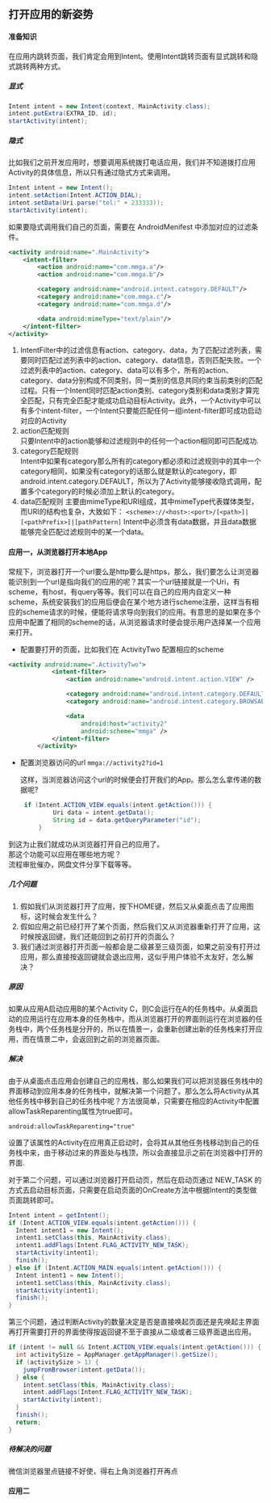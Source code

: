 ## 打开应用的新姿势

#### 准备知识
在应用内跳转页面，我们肯定会用到Intent。使用Intent跳转页面有显式跳转和隐式跳转两种方式。

##### 显式

```java
Intent intent = new Intent(context, MainActivity.class);
intent.putExtra(EXTRA_ID, id);
startActivity(intent);
```
##### 隐式

比如我们之前开发应用时，想要调用系统拨打电话应用，我们并不知道拨打应用Activity的具体信息，所以只有通过隐式方式来调用。

```java
Intent intent = new Intent();
intent.setAction(Intent.ACTION_DIAL);
intent.setData(Uri.parse("tel:" + 233333));
startActivity(intent);
```

如果要隐式调用我们自己的页面，需要在 AndroidMenifest 中添加对应的过滤条件。
```xml
<activity android:name=".MainActivity">
    <intent-filter>
        <action android:name="com.mmga.a"/>
        <action android:name="com.mmga.b"/>

        <category android:name="android.intent.category.DEFAULT"/>
        <category android:name="com.mmga.c"/>
        <category android:name="com.mmga.d"/>

        <data android:mimeType="text/plain"/>
    </intent-filter>
</activity>
```

1. IntentFilter中的过滤信息有action、category、data，为了匹配过滤列表，需要同时匹配过滤列表中的action、category、data信息，否则匹配失败。一个过滤列表中的action、category、data可以有多个，所有的action、category、data分别构成不同类别，同一类别的信息共同约束当前类别的匹配过程。只有一个Intent同时匹配action类别、category类别和data类别才算完全匹配，只有完全匹配才能成功启动目标Activity。此外，一个Activity中可以有多个intent-filter，一个Intent只要能匹配任何一组intent-filter即可成功启动对应的Activity
1. action匹配规则  
只要Intent中的action能够和过滤规则中的任何一个action相同即可匹配成功.
2. category匹配规则  
Intent中如果有category那么所有的category都必须和过滤规则中的其中一个category相同，如果没有category的话那么就是默认的category，即android.intent.category.DEFAULT，所以为了Activity能够接收隐式调用，配置多个category的时候必须加上默认的category。
3. data匹配规则
主要由mimeType和URI组成，其中mimeType代表媒体类型，而URI的结构也复杂，大致如下：
`<scheme>://<host>:<port>/[<path>]|[<pathPrefix>]|[pathPattern]`
Intent中必须含有data数据，并且data数据能够完全匹配过滤规则中的某一个data。



#### 应用一，从浏览器打开本地App

常规下，浏览器打开一个url要么是http要么是https，那么，我们要怎么让浏览器能识别到一个url是指向我们的应用的呢？其实一个url链接就是一个Uri，有scheme，有host，有query等等。我们可以在自己的应用内自定义一种scheme，系统安装我们的应用后便会在某个地方进行scheme注册，这样当有相应的scheme请求的时候，便能将请求导向到我们的应用。有意思的是如果在多个应用中配置了相同的scheme的话，从浏览器请求时便会提示用户选择某一个应用来打开。  

- 配置要打开的页面，比如我们在 ActivityTwo 配置相应的scheme
```xml
<activity android:name=".ActivityTwo">
            <intent-filter>
                <action android:name="android.intent.action.VIEW" />

                <category android:name="android.intent.category.DEFAULT" />
                <category android:name="android.intent.category.BROWSABLE" />

                <data
                    android:host="activity2"
                    android:scheme="mmga" />
            </intent-filter>
        </activity>
```

- 配置浏览器访问的url
   `mmga://activity2?id=1`

   这样，当浏览器访问这个url的时候便会打开我们的App。那么怎么拿传递的数据呢?
   
   ```java
    if (Intent.ACTION_VIEW.equals(intent.getAction())) {
            Uri data = intent.getData();
            String id = data.getQueryParameter("id");
        }
   ```

到这为止我们就成功从浏览器打开自己的应用了。  
那这个功能可以应用在哪些地方呢？  
流程审批催办，网盘文件分享下载等等。 


##### 几个问题
1. 假如我们从浏览器打开了应用，按下HOME键，然后又从桌面点击了应用图标，这时候会发生什么？
2. 假如应用之前已经打开了某个页面，然后我们又从浏览器重新打开了应用，这时候按返回键，我们还能回到之前打开的页面么？
3. 我们通过浏览器打开页面一般都会是二级甚至三级页面，如果之前没有打开过应用，那么直接按返回键就会退出应用，这似乎用户体验不太友好，怎么解决？

##### 原因
如果从应用A启动应用B的某个Activity C，则C会运行在A的任务栈中。从桌面启动的应用运行在应用本身的任务栈中，而从浏览器打开的界面则运行在浏览器的任务栈中，两个任务栈是分开的，所以在情景一，会重新创建出新的任务栈来打开应用，而在情景二中，会返回到之前的浏览器页面。

##### 解决
由于从桌面点击应用会创建自己的应用栈，那么如果我们可以把浏览器任务栈中的界面移动到应用本身的任务栈中，就解决第一个问题了。那么怎么将Activity从其他任务栈中移到自己的任务栈中呢？方法很简单，只需要在相应的Activity中配置allowTaskReparenting属性为true即可。

`android:allowTaskReparenting="true"`

设置了该属性的Activity在应用真正启动时，会将其从其他任务栈移动到自己的任务栈中来，由于移动过来的界面处与栈顶，所以会直接显示之前在浏览器中打开的界面.


对于第二个问题，可以通过浏览器打开启动页，然后在启动页通过 NEW_TASK 的方式去启动目标页面，只需要在启动页面的OnCreate方法中根据Intent的类型做页面跳转即可。

```java
Intent intent = getIntent();
if (Intent.ACTION_VIEW.equals(intent.getAction())) {
  Intent intent1 = new Intent();
  intent1.setClass(this, MainActivity.class);
  intent1.addFlags(Intent.FLAG_ACTIVITY_NEW_TASK);
  startActivity(intent1);
  finish();
} else if (Intent.ACTION_MAIN.equals(intent.getAction())) {
  Intent intent1 = new Intent();
  intent1.setClass(this, MainActivity.class);
  startActivity(intent1);
  finish();
}
```

第三个问题，通过判断Activity的数量决定是否是直接唤起页面还是先唤起主界面再打开需要打开的界面使得按返回键不至于直接从二级或者三级界面退出应用。

```java
if (intent != null && Intent.ACTION_VIEW.equals(intent.getAction())) {
  int activitySize = AppManager.getAppManager().getSize();
  if (activitySize > 1) {
    jumpFromBrowser(intent.getData());
  } else {
    intent.setClass(this, MainActivity.class);
    intent.addFlags(Intent.FLAG_ACTIVITY_NEW_TASK);
    startActivity(intent);
  }
  finish();
  return;
}
```

##### 待解决的问题
微信浏览器里点链接不好使，得右上角浏览器打开再点


#### 应用二